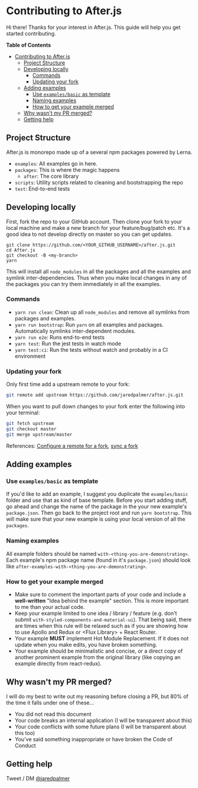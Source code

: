 # Contributing to After.js

Hi there! Thanks for your interest in After.js. This guide will help you get started contributing.

<!-- prettier-ignore-start -->

<!-- START doctoc generated TOC please keep comment here to allow auto update -->
<!-- DON'T EDIT THIS SECTION, INSTEAD RE-RUN doctoc TO UPDATE -->
**Table of Contents** 

- [Contributing to After.js](#contributing-to-afterjs)
	- [Project Structure](#project-structure)
	- [Developing locally](#developing-locally)
		- [Commands](#commands)
		- [Updating your fork](#updating-your-fork)
	- [Adding examples](#adding-examples)
		- [Use `examples/basic` as template](#use-examplesbasic-as-template)
		- [Naming examples](#naming-examples)
		- [How to get your example merged](#how-to-get-your-example-merged)
	- [Why wasn't my PR merged?](#why-wasnt-my-pr-merged)
	- [Getting help](#getting-help)

<!-- END doctoc generated TOC please keep comment here to allow auto update -->

<!-- prettier-ignore-end -->

## Project Structure

After.js is monorepo made up of a several npm packages powered by Lerna.

- `examples`: All examples go in here.
- `packages`: This is where the magic happens
  - `after`: The core library
- `scripts`: Utility scripts related to cleaning and bootstrapping the repo
- `test`: End-to-end tests

## Developing locally

First, fork the repo to your GitHub account. Then clone your fork to your local
machine and make a new branch for your feature/bug/patch etc. It's a good idea to not develop directly on master so you can get updates.

```
git clone https://github.com/<YOUR_GITHUB_USERNAME>/after.js.git
cd After.js
git checkout -B <my-branch>
yarn
```

This will install all `node_modules` in all the packages and all the examples and symlink
inter-dependencies. Thus when you make local changes in any of the packages you can try them
immediately in all the examples.

### Commands

- `yarn run clean`: Clean up all `node_modules` and remove all symlinks from packages and examples.
- `yarn run bootstrap`: Run `yarn` on all examples and packages. Automatically symlinks inter-dependent modules.
- `yarn run e2e`: Runs end-to-end tests
- `yarn test`: Run the jest tests in watch mode
- `yarn test:ci`: Run the tests without watch and probably in a CI environment

### Updating your fork

Only first time add a upstream remote to your fork:

```bash
git remote add upstream https://github.com/jaredpalmer/after.js.git
```

When you want to pull down changes to your fork enter the following into your terminal:

```bash
git fetch upstream
git checkout master
git merge upstream/master
```

References: [Configure a remote for a fork](https://help.github.com/articles/configuring-a-remote-for-a-fork/), [sync a fork](https://help.github.com/articles/syncing-a-fork/)

## Adding examples

### Use `examples/basic` as template

If you'd like to add an example, I suggest you duplicate the `examples/basic` folder and use that as kind of base template. Before you start adding stuff, go ahead and change the name of the package in the your new example's `package.json`. Then go back to the project root and run `yarn bootstrap`. This will make sure that your new example is using your local version of all the `packages`.

### Naming examples

All example folders should be named `with-<thing-you-are-demonstrating>`. Each example's npm package name (found in it's `package.json`) should look like `after-examples-with-<thing-you-are-demonstrating>`.

### How to get your example merged

- Make sure to comment the important parts of your code and include a **well-written**
  "Idea behind the example" section. This is more important to me than your actual code.
- Keep your example limited to one idea / library / feature (e.g. don't submit `with-styled-components-and-material-ui`). That being said, there are times when this rule will be relaxed such as if you are showing how to use Apollo and Redux or \<Flux Library\> + React Router.
- Your example **MUST** implement Hot Module Replacement. If it does not update when you make edits, you have broken something.
- Your example should be minimalistic and concise, or a direct copy of another prominent example from the original library (like copying an example directly from react-redux).

## Why wasn't my PR merged?

I will do my best to write out my reasoning before closing a PR, but 80% of the time it falls under one of these...

- You did not read this document
- Your code breaks an internal application (I will be transparent about this)
- Your code conflicts with some future plans (I will be transparent about this too)
- You've said something inappropriate or have broken the Code of Conduct

## Getting help

Tweet / DM [@jaredpalmer](https://twitter.com/jaredpalmer)

